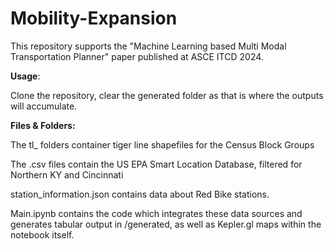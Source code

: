 # Mobility-Expansion

This repository supports the "Machine Learning based Multi Modal Transportation Planner" paper published at ASCE ITCD 2024.

**Usage**:

Clone the repository, clear the generated folder as that is where the outputs will accumulate.

**Files & Folders:**

The tl_ folders container tiger line shapefiles for the Census Block Groups

The .csv files contain the US EPA Smart Location Database, filtered for Northern KY and Cincinnati

station_information.json contains data about Red Bike stations.

Main.ipynb contains the code which integrates these data sources and generates tabular output in /generated, as well as Kepler.gl maps within the notebook itself.
